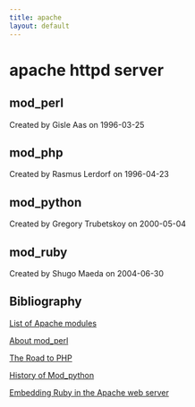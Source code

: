 ```yaml
---
title: apache
layout: default
---
```

apache httpd server
===================

mod_perl
--------
Created by Gisle Aas on 1996-03-25

mod_php
-------
Created by Rasmus Lerdorf on 1996-04-23

mod_python
----------
Created by Gregory Trubetskoy on 2000-05-04

mod_ruby
--------
Created by Shugo Maeda on 2004-06-30

Bibliography
------------

[List of Apache modules](https://en.wikipedia.org/wiki/List_of_Apache_modules)

[About mod_perl](http://perl.apache.org/about/history.html#Beginnings)

[The Road to PHP](http://talks.php.net/show/community/2)

[History of Mod_python](http://modpython.org/live/current/doc-html/license.html#history)

[Embedding Ruby in the Apache web server](https://github.com/shugo/mod_ruby)
